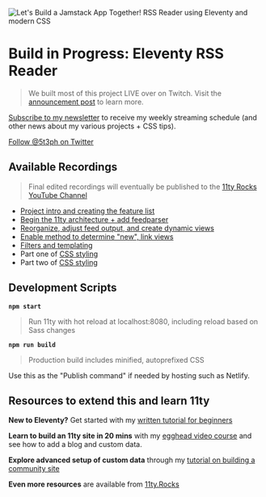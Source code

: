 ![Let's Build a Jamstack App Together! RSS Reader using Eleventy and modern CSS](https://repository-images.githubusercontent.com/373531262/98d88600-c465-11eb-887f-ae7ae70014b8)

# Build in Progress: Eleventy RSS Reader

> We built most of this project LIVE over on Twitch. Visit the [announcement post](https://dev.to/5t3ph/let-s-build-a-jamstack-app-together-5hkp) to learn more.

[Subscribe to my newsletter](https://moderncss.dev) to receive my weekly streaming schedule (and other news about my various projects + CSS tips).

[Follow @5t3ph on Twitter](https://twitter.com/5t3ph)

## Available Recordings

> Final edited recordings will eventually be published to the [11ty Rocks YouTube Channel](https://www.youtube.com/channel/UCTuSQg_Ol4shhSYQ1EfpHiQ?sub_confirmation=1)

- [Project intro and creating the feature list](https://youtu.be/ADx7RbtIWwg)
- [Begin the 11ty architecture + add feedparser](https://www.twitch.tv/videos/1044461360?collection=G7YXMEt6hhYCyw)
- [Reorganize, adjust feed output, and create dynamic views](https://www.twitch.tv/videos/1050950198?collection=G7YXMEt6hhYCyw)
- [Enable method to determine "new", link views](https://www.twitch.tv/videos/1052892091?collection=G7YXMEt6hhYCyw)
- [Filters and templating](https://www.twitch.tv/videos/1056940384?collection=G7YXMEt6hhYCyw)
- Part one of [CSS styling](https://www.twitch.tv/videos/1058997704?collection=G7YXMEt6hhYCyw)
- Part two of [CSS styling](https://www.twitch.tv/videos/1059018865?collection=G7YXMEt6hhYCyw)

## Development Scripts

**`npm start`**

> Run 11ty with hot reload at localhost:8080, including reload based on Sass changes

**`npm run build`**

> Production build includes minified, autoprefixed CSS

Use this as the "Publish command" if needed by hosting such as Netlify.

## Resources to extend this and learn 11ty

**New to Eleventy?** Get started with my [written tutorial for beginners](https://11ty.rocks/posts/create-your-first-basic-11ty-website/)

**Learn to build an 11ty site in 20 mins** with my [egghead video course](https://5t3ph.dev/learn-11ty) and see how to add a blog and custom data.

**Explore advanced setup of custom data** through my [tutorial on building a community site](https://css-tricks.com/a-community-driven-site-with-eleventy-building-the-site/)

**Even more resources** are available from [11ty.Rocks](https://11ty.rocks)
